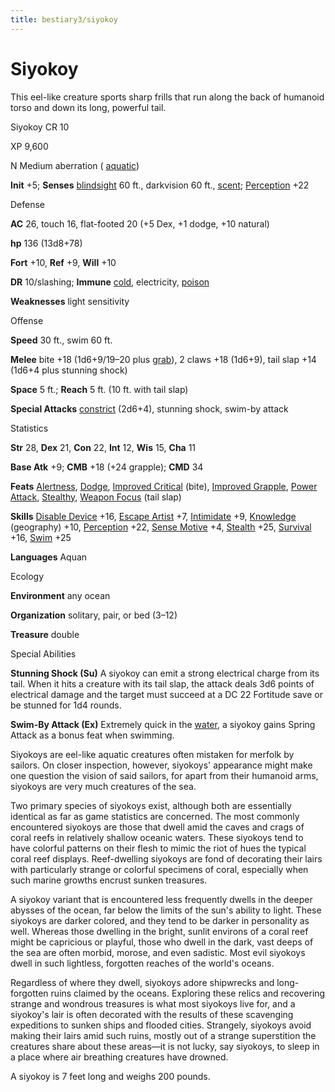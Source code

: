 ```yaml
---
title: bestiary3/siyokoy
---
```

# Siyokoy

This eel-like creature sports sharp frills that run along the back of humanoid torso and down its long, powerful tail.

Siyokoy CR 10

XP 9,600

N Medium aberration ( [aquatic](monsters/creatureTypes.md#_aquatic-subtype))

**Init** +5; **Senses** [blindsight](monsters/universalMonsterRules.md#_blindsight) 60 ft., darkvision 60 ft., [scent](monsters/universalMonsterRules.md#_scent); [Perception](skills/perception.md#_perception) +22

Defense

**AC** 26, touch 16, flat-footed 20 (+5 Dex, +1 dodge, +10 natural)

**hp** 136 (13d8+78)

**Fort** +10, **Ref** +9, **Will** +10

**DR** 10/slashing; **Immune** [cold](monsters/creatureTypes.md#_cold-subtype), electricity, [poison](monsters/universalMonsterRules.md#_poison-(ex-or-su))

**Weaknesses** light sensitivity

Offense

**Speed** 30 ft., swim 60 ft.

**Melee** bite +18 (1d6+9/19–20 plus [grab](monsters/universalMonsterRules.md#_grab)), 2 claws +18 (1d6+9), tail slap +14 (1d6+4 plus stunning shock)

**Space** 5 ft.; **Reach** 5 ft. (10 ft. with tail slap)

**Special Attacks** [constrict](monsters/universalMonsterRules.md#_constrict) (2d6+4), stunning shock, swim-by attack

Statistics

**Str** 28, **Dex** 21, **Con** 22, **Int** 12, **Wis** 15, **Cha** 11

**Base Atk** +9; **CMB** +18 (+24 grapple); **CMD** 34

**Feats** [Alertness](feats.md#_alertness), [Dodge](feats.md#_dodge), [Improved Critical](feats.md#_improved-critical) (bite), [Improved Grapple](feats.md#_improved-grapple), [Power Attack](feats.md#_power-attack), [Stealthy](feats.md#_stealthy), [Weapon Focus](feats.md#_weapon-focus) (tail slap)

**Skills** [Disable Device](skills/disableDevice.md#_disable-device) +16, [Escape Artist](skills/escapeArtist.md#_escape-artist) +7, [Intimidate](skills/intimidate.md#_intimidate) +9, [Knowledge](skills/knowledge.md#_knowledge) (geography) +10, [Perception](skills/perception.md#_perception) +22, [Sense Motive](skills/senseMotive.md#_sense-motive) +4, [Stealth](skills/stealth.md#_stealth) +25, [Survival](skills/survival.md#_survival) +16, [Swim](skills/swim.md#_swim) +25

**Languages** Aquan

Ecology

**Environment** any ocean

**Organization** solitary, pair, or bed (3–12)

**Treasure** double

Special Abilities

**Stunning Shock (Su)** A siyokoy can emit a strong electrical charge from its tail. When it hits a creature with its tail slap, the attack deals 3d6 points of electrical damage and the target must succeed at a DC 22 Fortitude save or be stunned for 1d4 rounds.

**Swim-By Attack (Ex)** Extremely quick in the [water](monsters/creatureTypes.md#_water-subtype), a siyokoy gains Spring Attack as a bonus feat when swimming.

Siyokoys are eel-like aquatic creatures often mistaken for merfolk by sailors. On closer inspection, however, siyokoys' appearance might make one question the vision of said sailors, for apart from their humanoid arms, siyokoys are very much creatures of the sea.

Two primary species of siyokoys exist, although both are essentially identical as far as game statistics are concerned. The most commonly encountered siyokoys are those that dwell amid the caves and crags of coral reefs in relatively shallow oceanic waters. These siyokoys tend to have colorful patterns on their flesh to mimic the riot of hues the typical coral reef displays. Reef-dwelling siyokoys are fond of decorating their lairs with particularly strange or colorful specimens of coral, especially when such marine growths encrust sunken treasures.

A siyokoy variant that is encountered less frequently dwells in the deeper abysses of the ocean, far below the limits of the sun's ability to light. These siyokoys are darker colored, and they tend to be darker in personality as well. Whereas those dwelling in the bright, sunlit environs of a coral reef might be capricious or playful, those who dwell in the dark, vast deeps of the sea are often morbid, morose, and even sadistic. Most evil siyokoys dwell in such lightless, forgotten reaches of the world's oceans.

Regardless of where they dwell, siyokoys adore shipwrecks and long-forgotten ruins claimed by the oceans. Exploring these relics and recovering strange and wondrous treasures is what most siyokoys live for, and a siyokoy's lair is often decorated with the results of these scavenging expeditions to sunken ships and flooded cities. Strangely, siyokoys avoid making their lairs amid such ruins, mostly out of a strange superstition the creatures share about these areas—it is not lucky, say siyokoys, to sleep in a place where air breathing creatures have drowned.

A siyokoy is 7 feet long and weighs 200 pounds.

